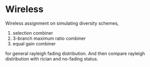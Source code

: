 # Wireless 

Wireless assignment on simulating diversity schemes,
  
  1) selection combiner
  2) 3-branch maximum ratio combiner
  3) equal gain combiner

for general rayleigh fading distribution. And then compare rayleigh distribution with rician and no-fading status.
